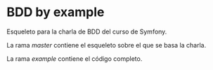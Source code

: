 # BDD by example

Esqueleto para la charla de BDD del curso de Symfony.

La rama _master_ contiene el esqueleto sobre el que se basa la charla.

La rama _example_ contiene el código completo.
